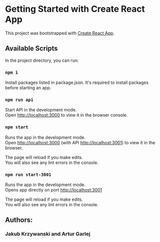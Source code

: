 # Getting Started with Create React App

This project was bootstrapped with [Create React App](https://github.com/facebook/create-react-app).

## Available Scripts

In the project directory, you can run:

### `npm i`

Install packages listed in package.json.
It's required to install packages before starting an app.

### `npm run api`

Start API in the development mode.\
Open [http://localhost:3000](http://localhost:3000) to view it in the browser console.

### `npm start`

Runs the app in the development mode.\
Open [http://localhost:3000](http://localhost:3000) (with API [http://localhost:3001](http://localhost:3001)) to view it in the browser.

The page will reload if you make edits.\
You will also see any lint errors in the console.

### `npm run start-3001`

Runs the app in the development mode.\
Opens app directly on port [http://localhost:3001](http://localhost:3001)

The page will reload if you make edits.\
You will also see any lint errors in the console.

## Authors:

### Jakub Krzywanski and Artur Garlej
